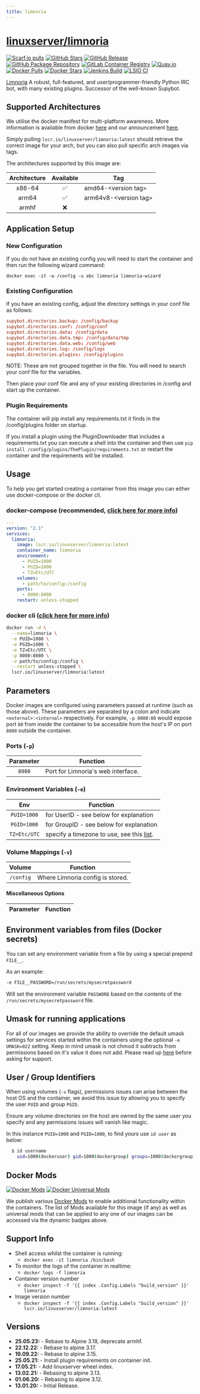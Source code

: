 ```yaml
---
title: limnoria
---
```

<!-- DO NOT EDIT THIS FILE MANUALLY  -->
<!-- Please read the https://github.com/linuxserver/docker-limnoria/blob/master/.github/CONTRIBUTING.md -->

# [linuxserver/limnoria](https://github.com/linuxserver/docker-limnoria)

[![Scarf.io pulls](https://scarf.sh/installs-badge/linuxserver-ci/linuxserver%2Flimnoria?color=94398d&label-color=555555&logo-color=ffffff&style=for-the-badge&package-type=docker)](https://scarf.sh/gateway/linuxserver-ci/docker/linuxserver%2Flimnoria)
[![GitHub Stars](https://img.shields.io/github/stars/linuxserver/docker-limnoria.svg?color=94398d&labelColor=555555&logoColor=ffffff&style=for-the-badge&logo=github)](https://github.com/linuxserver/docker-limnoria)
[![GitHub Release](https://img.shields.io/github/release/linuxserver/docker-limnoria.svg?color=94398d&labelColor=555555&logoColor=ffffff&style=for-the-badge&logo=github)](https://github.com/linuxserver/docker-limnoria/releases)
[![GitHub Package Repository](https://img.shields.io/static/v1.svg?color=94398d&labelColor=555555&logoColor=ffffff&style=for-the-badge&label=linuxserver.io&message=GitHub%20Package&logo=github)](https://github.com/linuxserver/docker-limnoria/packages)
[![GitLab Container Registry](https://img.shields.io/static/v1.svg?color=94398d&labelColor=555555&logoColor=ffffff&style=for-the-badge&label=linuxserver.io&message=GitLab%20Registry&logo=gitlab)](https://gitlab.com/linuxserver.io/docker-limnoria/container_registry)
[![Quay.io](https://img.shields.io/static/v1.svg?color=94398d&labelColor=555555&logoColor=ffffff&style=for-the-badge&label=linuxserver.io&message=Quay.io)](https://quay.io/repository/linuxserver.io/limnoria)
[![Docker Pulls](https://img.shields.io/docker/pulls/linuxserver/limnoria.svg?color=94398d&labelColor=555555&logoColor=ffffff&style=for-the-badge&label=pulls&logo=docker)](https://hub.docker.com/r/linuxserver/limnoria)
[![Docker Stars](https://img.shields.io/docker/stars/linuxserver/limnoria.svg?color=94398d&labelColor=555555&logoColor=ffffff&style=for-the-badge&label=stars&logo=docker)](https://hub.docker.com/r/linuxserver/limnoria)
[![Jenkins Build](https://img.shields.io/jenkins/build?labelColor=555555&logoColor=ffffff&style=for-the-badge&jobUrl=https%3A%2F%2Fci.linuxserver.io%2Fjob%2FDocker-Pipeline-Builders%2Fjob%2Fdocker-limnoria%2Fjob%2Fmaster%2F&logo=jenkins)](https://ci.linuxserver.io/job/Docker-Pipeline-Builders/job/docker-limnoria/job/master/)
[![LSIO CI](https://img.shields.io/badge/dynamic/yaml?color=94398d&labelColor=555555&logoColor=ffffff&style=for-the-badge&label=CI&query=CI&url=https%3A%2F%2Fci-tests.linuxserver.io%2Flinuxserver%2Flimnoria%2Flatest%2Fci-status.yml)](https://ci-tests.linuxserver.io/linuxserver/limnoria/latest/index.html)

[Limnoria](https://github.com/ProgVal/limnoria) A robust, full-featured, and user/programmer-friendly Python IRC bot, with many existing plugins. Successor of the well-known Supybot.

## Supported Architectures

We utilise the docker manifest for multi-platform awareness. More information is available from docker [here](https://github.com/docker/distribution/blob/master/docs/spec/manifest-v2-2.md#manifest-list) and our announcement [here](https://blog.linuxserver.io/2019/02/21/the-lsio-pipeline-project/).

Simply pulling `lscr.io/linuxserver/limnoria:latest` should retrieve the correct image for your arch, but you can also pull specific arch images via tags.

The architectures supported by this image are:

| Architecture | Available | Tag |
| :----: | :----: | ---- |
| x86-64 | ✅ | amd64-\<version tag\> |
| arm64 | ✅ | arm64v8-\<version tag\> |
| armhf | ❌ | |

## Application Setup

### New Configuration

If you do not have an existing config you will need to start the container and then run the following wizard command:

`docker exec -it -w /config -u abc limnoria limnoria-wizard`

### Existing Configuration

If you have an existing config, adjust the directory settings in your conf file as follows:

```conf
supybot.directories.backup: /config/backup
supybot.directories.conf: /config/conf
supybot.directories.data: /config/data
supybot.directories.data.tmp: /config/data/tmp
supybot.directories.data.web: /config/web
supybot.directories.log: /config/logs
supybot.directories.plugins: /config/plugins
```

NOTE: These are not grouped together in the file. You will need to search your conf file for the variables.

Then place your conf file and any of your existing directories in /config and start up the container.

### Plugin Requirements

The container will pip install any requirements.txt it finds in the /config/plugins folder on startup.

If you install a plugin using the PluginDownloader that includes a requirements.txt you can 
execute a shell into the container and then use `pip install /config/plugins/ThePlugin/requirements.txt`
or restart the container and the requirements will be installed.

## Usage

To help you get started creating a container from this image you can either use docker-compose or the docker cli.

### docker-compose (recommended, [click here for more info](https://docs.linuxserver.io/general/docker-compose))

```yaml
---
version: "2.1"
services:
  limnoria:
    image: lscr.io/linuxserver/limnoria:latest
    container_name: limnoria
    environment:
      - PUID=1000
      - PGID=1000
      - TZ=Etc/UTC
    volumes:
      - path/to/config:/config
    ports:
      - 8080:8080
    restart: unless-stopped
```

### docker cli ([click here for more info](https://docs.docker.com/engine/reference/commandline/cli/))

```bash
docker run -d \
  --name=limnoria \
  -e PUID=1000 \
  -e PGID=1000 \
  -e TZ=Etc/UTC \
  -p 8080:8080 \
  -v path/to/config:/config \
  --restart unless-stopped \
  lscr.io/linuxserver/limnoria:latest

```

## Parameters

Docker images are configured using parameters passed at runtime (such as those above). These parameters are separated by a colon and indicate `<external>:<internal>` respectively. For example, `-p 8080:80` would expose port `80` from inside the container to be accessible from the host's IP on port `8080` outside the container.

### Ports (`-p`)

| Parameter | Function |
| :----: | --- |
| `8080` | Port for Limnoria's web interface. |

### Environment Variables (`-e`)

| Env | Function |
| :----: | --- |
| `PUID=1000` | for UserID - see below for explanation |
| `PGID=1000` | for GroupID - see below for explanation |
| `TZ=Etc/UTC` | specify a timezone to use, see this [list](https://en.wikipedia.org/wiki/List_of_tz_database_time_zones#List). |

### Volume Mappings (`-v`)

| Volume | Function |
| :----: | --- |
| `/config` | Where Limnoria config is stored. |

#### Miscellaneous Options

| Parameter | Function |
| :-----:   | --- |

## Environment variables from files (Docker secrets)

You can set any environment variable from a file by using a special prepend `FILE__`.

As an example:

```bash
-e FILE__PASSWORD=/run/secrets/mysecretpassword
```

Will set the environment variable `PASSWORD` based on the contents of the `/run/secrets/mysecretpassword` file.

## Umask for running applications

For all of our images we provide the ability to override the default umask settings for services started within the containers using the optional `-e UMASK=022` setting.
Keep in mind umask is not chmod it subtracts from permissions based on it's value it does not add. Please read up [here](https://en.wikipedia.org/wiki/Umask) before asking for support.

## User / Group Identifiers

When using volumes (`-v` flags), permissions issues can arise between the host OS and the container, we avoid this issue by allowing you to specify the user `PUID` and group `PGID`.

Ensure any volume directories on the host are owned by the same user you specify and any permissions issues will vanish like magic.

In this instance `PUID=1000` and `PGID=1000`, to find yours use `id user` as below:

```bash
  $ id username
    uid=1000(dockeruser) gid=1000(dockergroup) groups=1000(dockergroup)
```

## Docker Mods

[![Docker Mods](https://img.shields.io/badge/dynamic/yaml?color=94398d&labelColor=555555&logoColor=ffffff&style=for-the-badge&label=limnoria&query=%24.mods%5B%27limnoria%27%5D.mod_count&url=https%3A%2F%2Fraw.githubusercontent.com%2Flinuxserver%2Fdocker-mods%2Fmaster%2Fmod-list.yml)](https://mods.linuxserver.io/?mod=limnoria "view available mods for this container.") [![Docker Universal Mods](https://img.shields.io/badge/dynamic/yaml?color=94398d&labelColor=555555&logoColor=ffffff&style=for-the-badge&label=universal&query=%24.mods%5B%27universal%27%5D.mod_count&url=https%3A%2F%2Fraw.githubusercontent.com%2Flinuxserver%2Fdocker-mods%2Fmaster%2Fmod-list.yml)](https://mods.linuxserver.io/?mod=universal "view available universal mods.")

We publish various [Docker Mods](https://github.com/linuxserver/docker-mods) to enable additional functionality within the containers. The list of Mods available for this image (if any) as well as universal mods that can be applied to any one of our images can be accessed via the dynamic badges above.

## Support Info

* Shell access whilst the container is running:
  * `docker exec -it limnoria /bin/bash`
* To monitor the logs of the container in realtime:
  * `docker logs -f limnoria`
* Container version number
  * `docker inspect -f '{{ index .Config.Labels "build_version" }}' limnoria`
* Image version number
  * `docker inspect -f '{{ index .Config.Labels "build_version" }}' lscr.io/linuxserver/limnoria:latest`

## Versions

* **25.05.23:** - Rebase to Alpine 3.18, deprecate armhf.
* **22.12.22:** - Rebase to alpine 3.17.
* **19.09.22:** - Rebase to alpine 3.15.
* **25.05.21:** - Install plugin requirements on container init.
* **17.05.21:** - Add linuxserver wheel index.
* **13.02.21:** - Rebasing to alpine 3.13.
* **01.06.20:** - Rebasing to alpine 3.12.
* **13.01.20:** - Initial Release.
